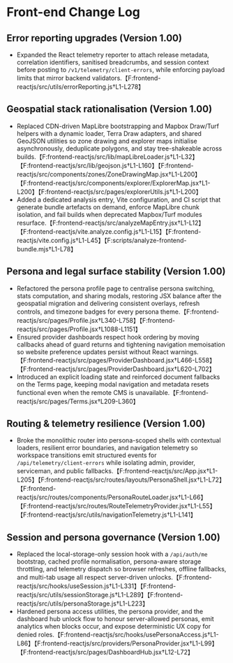 # Front-end Change Log

## Error reporting upgrades (Version 1.00)
- Expanded the React telemetry reporter to attach release metadata, correlation identifiers, sanitised breadcrumbs, and session context before posting to `/v1/telemetry/client-errors`, while enforcing payload limits that mirror backend validators.【F:frontend-reactjs/src/utils/errorReporting.js†L1-L278】

## Geospatial stack rationalisation (Version 1.00)
- Replaced CDN-driven MapLibre bootstrapping and Mapbox Draw/Turf helpers with a dynamic loader, Terra Draw adapters, and shared GeoJSON utilities so zone drawing and explorer maps initialise asynchronously, deduplicate polygons, and stay tree-shakeable across builds.【F:frontend-reactjs/src/lib/mapLibreLoader.js†L1-L32】【F:frontend-reactjs/src/lib/geojson.js†L1-L160】【F:frontend-reactjs/src/components/zones/ZoneDrawingMap.jsx†L1-L200】【F:frontend-reactjs/src/components/explorer/ExplorerMap.jsx†L1-L200】【F:frontend-reactjs/src/pages/explorerUtils.js†L1-L200】
- Added a dedicated analysis entry, Vite configuration, and CI script that generate bundle artefacts on demand, enforce MapLibre chunk isolation, and fail builds when deprecated Mapbox/Turf modules resurface.【F:frontend-reactjs/src/analyzeMapEntry.jsx†L1-L12】【F:frontend-reactjs/vite.analyze.config.js†L1-L15】【F:frontend-reactjs/vite.config.js†L1-L45】【F:scripts/analyze-frontend-bundle.mjs†L1-L78】

## Persona and legal surface stability (Version 1.00)
- Refactored the persona profile page to centralise persona switching, stats computation, and sharing modals, restoring JSX balance after the geospatial migration and delivering consistent overlays, refresh controls, and timezone badges for every persona theme.【F:frontend-reactjs/src/pages/Profile.jsx†L340-L758】【F:frontend-reactjs/src/pages/Profile.jsx†L1088-L1151】
- Ensured provider dashboards respect hook ordering by moving callbacks ahead of guard returns and tightening navigation memoisation so website preference updates persist without React warnings.【F:frontend-reactjs/src/pages/ProviderDashboard.jsx†L466-L558】【F:frontend-reactjs/src/pages/ProviderDashboard.jsx†L620-L702】
- Introduced an explicit loading state and reinforced document fallbacks on the Terms page, keeping modal navigation and metadata resets functional even when the remote CMS is unavailable.【F:frontend-reactjs/src/pages/Terms.jsx†L209-L360】

## Routing & telemetry resilience (Version 1.00)
- Broke the monolithic router into persona-scoped shells with contextual loaders, resilient error boundaries, and navigation telemetry so workspace transitions emit structured events for `/api/telemetry/client-errors` while isolating admin, provider, serviceman, and public fallbacks.【F:frontend-reactjs/src/App.jsx†L1-L205】【F:frontend-reactjs/src/routes/layouts/PersonaShell.jsx†L1-L72】【F:frontend-reactjs/src/routes/components/PersonaRouteLoader.jsx†L1-L66】【F:frontend-reactjs/src/routes/RouteTelemetryProvider.jsx†L1-L55】【F:frontend-reactjs/src/utils/navigationTelemetry.js†L1-L141】

## Session and persona governance (Version 1.00)
- Replaced the local-storage-only session hook with a `/api/auth/me` bootstrap, cached profile normalisation, persona-aware storage throttling, and telemetry dispatch so browser refreshes, offline fallbacks, and multi-tab usage all respect server-driven unlocks.【F:frontend-reactjs/src/hooks/useSession.js†L1-L331】【F:frontend-reactjs/src/utils/sessionStorage.js†L1-L289】【F:frontend-reactjs/src/utils/personaStorage.js†L1-L223】
- Hardened persona access utilities, the persona provider, and the dashboard hub unlock flow to honour server-allowed personas, emit analytics when blocks occur, and expose deterministic UX copy for denied roles.【F:frontend-reactjs/src/hooks/usePersonaAccess.js†L1-L86】【F:frontend-reactjs/src/providers/PersonaProvider.jsx†L1-L99】【F:frontend-reactjs/src/pages/DashboardHub.jsx†L12-L72】
